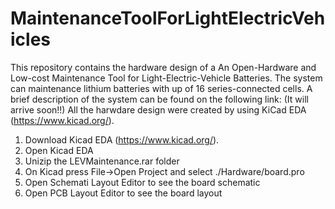 # MaintenanceToolForLightElectricVehicles
This repository contains the hardware design of a An Open-Hardware and Low-cost Maintenance Tool for Light-Electric-Vehicle Batteries.
The system can maintenance lithium batteries with up of 16 series-connected cells.
A brief description of the system can be found on the following link: (It will arrive soon!!)
All the harwdare design were created by using KiCad EDA (https://www.kicad.org/).

1. Download Kicad EDA (https://www.kicad.org/).
2. Open Kicad EDA
3. Unizip the LEVMaintenance.rar folder
4. On Kicad press File->Open Project and select ./Hardware/board.pro
5. Open Schemati Layout Editor to see the board schematic
6. Open PCB Layout Editor to see the board layout
